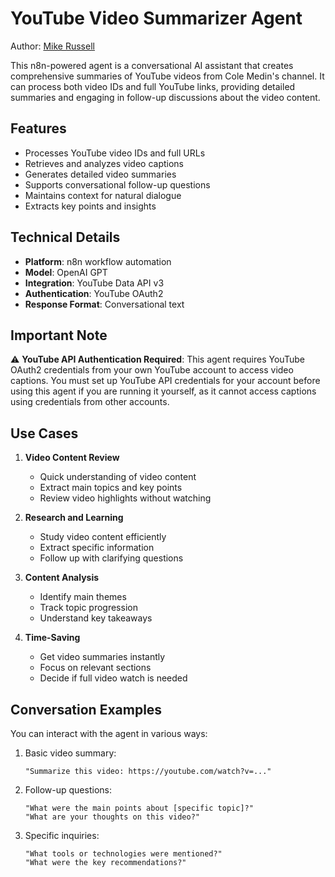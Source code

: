 # YouTube Video Summarizer Agent

Author: [Mike Russell](https://n8n.io/creators/mikerussell/)

This n8n-powered agent is a conversational AI assistant that creates comprehensive summaries of YouTube videos from Cole Medin's channel. It can process both video IDs and full YouTube links, providing detailed summaries and engaging in follow-up discussions about the video content.

## Features

- Processes YouTube video IDs and full URLs
- Retrieves and analyzes video captions
- Generates detailed video summaries
- Supports conversational follow-up questions
- Maintains context for natural dialogue
- Extracts key points and insights

## Technical Details

- **Platform**: n8n workflow automation
- **Model**: OpenAI GPT
- **Integration**: YouTube Data API v3
- **Authentication**: YouTube OAuth2
- **Response Format**: Conversational text

## Important Note

⚠️ **YouTube API Authentication Required**: This agent requires YouTube OAuth2 credentials from your own YouTube account to access video captions. You must set up YouTube API credentials for your account before using this agent if you are running it yourself, as it cannot access captions using credentials from other accounts.

## Use Cases

1. **Video Content Review**
   - Quick understanding of video content
   - Extract main topics and key points
   - Review video highlights without watching

2. **Research and Learning**
   - Study video content efficiently
   - Extract specific information
   - Follow up with clarifying questions

3. **Content Analysis**
   - Identify main themes
   - Track topic progression
   - Understand key takeaways

4. **Time-Saving**
   - Get video summaries instantly
   - Focus on relevant sections
   - Decide if full video watch is needed

## Conversation Examples

You can interact with the agent in various ways:

1. Basic video summary:
   ```
   "Summarize this video: https://youtube.com/watch?v=..."
   ```

2. Follow-up questions:
   ```
   "What were the main points about [specific topic]?"
   "What are your thoughts on this video?"
   ```

3. Specific inquiries:
   ```
   "What tools or technologies were mentioned?"
   "What were the key recommendations?"
   ```
